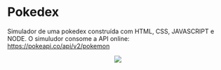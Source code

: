 # Pokedex
Simulador de uma pokedex construída com HTML, CSS, JAVASCRIPT e NODE. O simuludor consome a API online: 
https://pokeapi.co/api/v2/pokemon

<div align='center'>
  <img src='Pokedex.gif'>  
</div>
